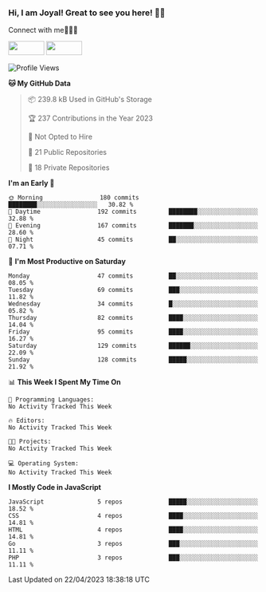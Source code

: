 ### Hi, I am Joyal! Great to see you here! 👨‍💻

Connect with me🧑🏼‍💻

[<img src="https://img.shields.io/badge/--twitter?label=Twitter&logo=Twitter&style=social"  width="72px" height="28px">](https://twitter.com/joyalDev) [<img src="https://img.shields.io/badge/--linkedin?label=LinkedIn&logo=LinkedIn&style=social"  width="72px" height="28px">](https://www.linkedin.com/in/joyal-raphel-588760191/)



<!--START_SECTION:waka-->
![Profile Views](http://img.shields.io/badge/Profile%20Views-0-blue)

**🐱 My GitHub Data** 

> 📦 239.8 kB Used in GitHub's Storage 
 > 
> 🏆 237 Contributions in the Year 2023
 > 
> 🚫 Not Opted to Hire
 > 
> 📜 21 Public Repositories 
 > 
> 🔑 18 Private Repositories 
 > 
**I'm an Early 🐤** 

```text
🌞 Morning                180 commits         ████████░░░░░░░░░░░░░░░░░   30.82 % 
🌆 Daytime                192 commits         ████████░░░░░░░░░░░░░░░░░   32.88 % 
🌃 Evening                167 commits         ███████░░░░░░░░░░░░░░░░░░   28.60 % 
🌙 Night                  45 commits          ██░░░░░░░░░░░░░░░░░░░░░░░   07.71 % 
```
📅 **I'm Most Productive on Saturday** 

```text
Monday                   47 commits          ██░░░░░░░░░░░░░░░░░░░░░░░   08.05 % 
Tuesday                  69 commits          ███░░░░░░░░░░░░░░░░░░░░░░   11.82 % 
Wednesday                34 commits          █░░░░░░░░░░░░░░░░░░░░░░░░   05.82 % 
Thursday                 82 commits          ████░░░░░░░░░░░░░░░░░░░░░   14.04 % 
Friday                   95 commits          ████░░░░░░░░░░░░░░░░░░░░░   16.27 % 
Saturday                 129 commits         ██████░░░░░░░░░░░░░░░░░░░   22.09 % 
Sunday                   128 commits         █████░░░░░░░░░░░░░░░░░░░░   21.92 % 
```


📊 **This Week I Spent My Time On** 

```text
💬 Programming Languages: 
No Activity Tracked This Week

🔥 Editors: 
No Activity Tracked This Week

🐱‍💻 Projects: 
No Activity Tracked This Week

💻 Operating System: 
No Activity Tracked This Week
```

**I Mostly Code in JavaScript** 

```text
JavaScript               5 repos             █████░░░░░░░░░░░░░░░░░░░░   18.52 % 
CSS                      4 repos             ████░░░░░░░░░░░░░░░░░░░░░   14.81 % 
HTML                     4 repos             ████░░░░░░░░░░░░░░░░░░░░░   14.81 % 
Go                       3 repos             ███░░░░░░░░░░░░░░░░░░░░░░   11.11 % 
PHP                      3 repos             ███░░░░░░░░░░░░░░░░░░░░░░   11.11 % 
```




 Last Updated on 22/04/2023 18:38:18 UTC
<!--END_SECTION:waka-->
